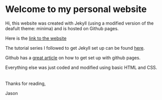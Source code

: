 # Welcome to my personal website 

Hi, this website was created with Jekyll (using a modified version of the deafult theme: minima) and is hosted on Github pages.

Here is the <a href="https://1999jasontang.github.io" target="_blank">link to the website</a>

The tutorial series I followed to get Jekyll set up can be found <a href="https://www.youtube.com/watch?v=T1itpPvFWHI&list=PLLAZ4kZ9dFpOPV5C5Ay0pHaa0RJFhcmcB" target="_blank">here</a>.

Github has a <a href="https://guides.github.com/features/pages/" target="_blank">great article</a> on how to get set up with github pages.

Everything else was just coded and modified using basic HTML and CSS.\
<br></br>
Thanks for reading,

Jason

